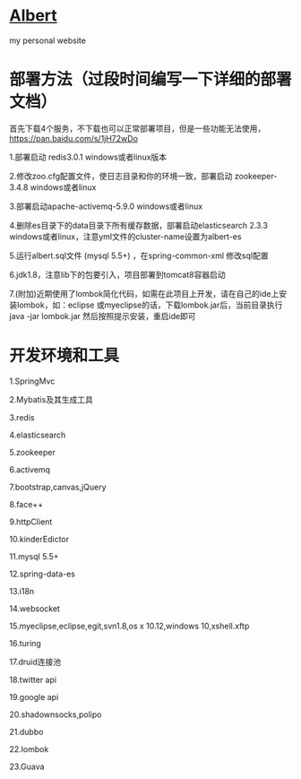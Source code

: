 # <a href="http://123.56.164.113:9999/">Albert</a>
my personal website 

# 部署方法（过段时间编写一下详细的部署文档）

首先下载4个服务，不下载也可以正常部署项目，但是一些功能无法使用，https://pan.baidu.com/s/1jH72wDo

1.部署启动 redis3.0.1  windows或者linux版本

2.修改zoo.cfg配置文件，使日志目录和你的环境一致，部署启动 zookeeper-3.4.8  windows或者linux

3.部署启动apache-activemq-5.9.0  windows或者linux

4.删除es目录下的data目录下所有缓存数据，部署启动elasticsearch 2.3.3  windows或者linux，注意yml文件的cluster-name设置为albert-es

5.运行albert.sql文件 (mysql 5.5+) ，在spring-common-xml 修改sql配置

6.jdk1.8，注意lib下的包要引入，项目部署到tomcat8容器启动

7.(附加)近期使用了lombok简化代码，如需在此项目上开发，请在自己的ide上安装lombok，如：eclipse 或myeclipse的话，下载lombok.jar后，当前目录执行java -jar lombok.jar 然后按照提示安装，重启ide即可


# 开发环境和工具
1.SpringMvc

2.Mybatis及其生成工具

3.redis

4.elasticsearch

5.zookeeper

6.activemq

7.bootstrap,canvas,jQuery

8.face++

9.httpClient

10.kinderEdictor

11.mysql 5.5+

12.spring-data-es

13.i18n

14.websocket

15.myeclipse,eclipse,egit,svn1.8,os x 10.12,windows 10,xshell.xftp

16.turing

17.druid连接池

18.twitter api

19.google api

20.shadownsocks,polipo

21.dubbo

22.lombok

23.Guava

